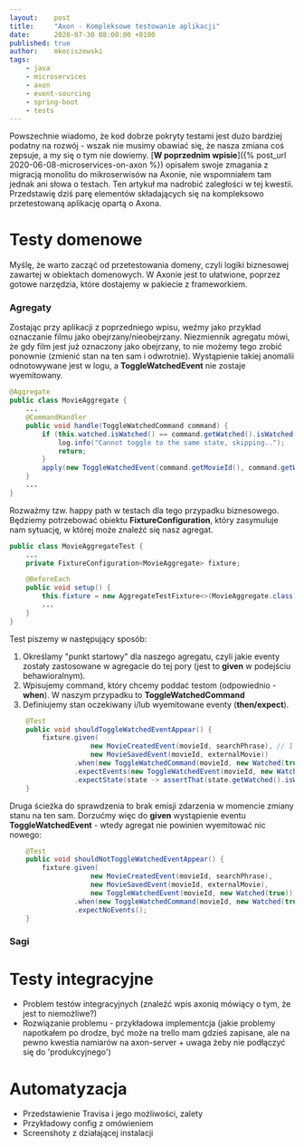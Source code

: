 ```yaml
---
layout:    post
title:     "Axon - Kompleksowe testowanie aplikacji"
date:      2020-07-30 08:00:00 +0100
published: true
author:    mkociszewski
tags:
    - java
    - microservices
    - axon
    - event-sourcing
    - spring-boot
    - tests
---
```


Powszechnie wiadomo, że kod dobrze pokryty testami jest dużo bardziej podatny na rozwój - wszak nie musimy obawiać się, że nasza zmiana coś zepsuje, a my się o tym nie dowiemy.
[**W poprzednim wpisie**]({% post_url 2020-06-08-microservices-on-axon %}) opisałem swoje zmagania z migracją monolitu do mikroserwisów na Axonie, nie wspomniałem tam jednak ani słowa o testach.
Ten artykuł ma nadrobić zaległości w tej kwestii. Przedstawię dziś parę elementów składających się na kompleksowo przetestowaną aplikację opartą o Axona.

# Testy domenowe
Myślę, że warto zacząć od przetestowania domeny, czyli logiki biznesowej zawartej w obiektach domenowych.
W Axonie jest to ułatwione, poprzez gotowe narzędzia, które dostajemy w pakiecie z frameworkiem.
### Agregaty
Zostając przy aplikacji z poprzedniego wpisu, weźmy jako przykład oznaczanie filmu jako obejrzany/nieobejrzany.
Niezmiennik agregatu mówi, że gdy film jest już oznaczony jako obejrzany, to nie możemy tego zrobić ponownie (zmienić stan na ten sam i odwrotnie).
Wystąpienie takiej anomalii odnotowywane jest w logu, a **ToggleWatchedEvent** nie zostaje wyemitowany.
```java
@Aggregate
public class MovieAggregate {
    ...
    @CommandHandler
    public void handle(ToggleWatchedCommand command) {
        if (this.watched.isWatched() == command.getWatched().isWatched()) {
            log.info("Cannot toggle to the same state, skipping..");
            return;
        }
        apply(new ToggleWatchedEvent(command.getMovieId(), command.getWatched()));
    }
    ...
}
```
Rozważmy tzw. happy path w testach dla tego przypadku biznesowego. 
Będziemy potrzebować obiektu **FixtureConfiguration**, który zasymuluje nam sytuację, w której może znaleźć się nasz agregat.
```java
public class MovieAggregateTest {
    ...
    private FixtureConfiguration<MovieAggregate> fixture;

    @BeforeEach
    public void setup() {
        this.fixture = new AggregateTestFixture<>(MovieAggregate.class);
        ...
    }
}
```
Test piszemy w następujący sposób:
1. Określamy "punkt startowy" dla naszego agregatu, czyli jakie eventy zostały zastosowane w agregacie do tej pory (jest to **given** w podejściu behawioralnym).
2. Wpisujemy command, który chcemy poddać testom (odpowiednio - **when**). W naszym przypadku to **ToggleWatchedCommand**
3. Definiujemy stan oczekiwany i/lub wyemitowane eventy (**then/expect**).

```java
    @Test
    public void shouldToggleWatchedEventAppear() {
        fixture.given(
                    new MovieCreatedEvent(movieId, searchPhrase), // 1
                    new MovieSavedEvent(movieId, externalMovie))
                .when(new ToggleWatchedCommand(movieId, new Watched(true))) // 2
                .expectEvents(new ToggleWatchedEvent(movieId, new Watched(true))) // 3
                .expectState(state -> assertThat(state.getWatched().isWatched()).isTrue());
    }
```
Druga ścieżka do sprawdzenia to brak emisji zdarzenia w momencie zmiany stanu na ten sam.
Dorzućmy więc do **given** wystąpienie eventu **ToggleWatchedEvent** - wtedy agregat nie powinien wyemitować nic nowego:
```java
    @Test
    public void shouldNotToggleWatchedEventAppear() {
        fixture.given(
                    new MovieCreatedEvent(movieId, searchPhrase),
                    new MovieSavedEvent(movieId, externalMovie),
                    new ToggleWatchedEvent(movieId, new Watched(true)))
                .when(new ToggleWatchedCommand(movieId, new Watched(true)))
                .expectNoEvents();
    }
```

### Sagi

# Testy integracyjne
- Problem testów integracyjnych (znaleźć wpis axoniq mówiący o tym, że jest to niemożliwe?)
- Rozwiązanie problemu - przykładowa implementcja (jakie problemy napotkałem po drodze, być może na trello mam gdzieś zapisane, ale na pewno kwestia namiarów na axon-server + uwaga żeby nie podłączyć się do 'produkcyjnego')

# Automatyzacja
- Przedstawienie Travisa i jego możliwości, zalety
- Przykładowy config z omówieniem
- Screenshoty z działającej instalacji
